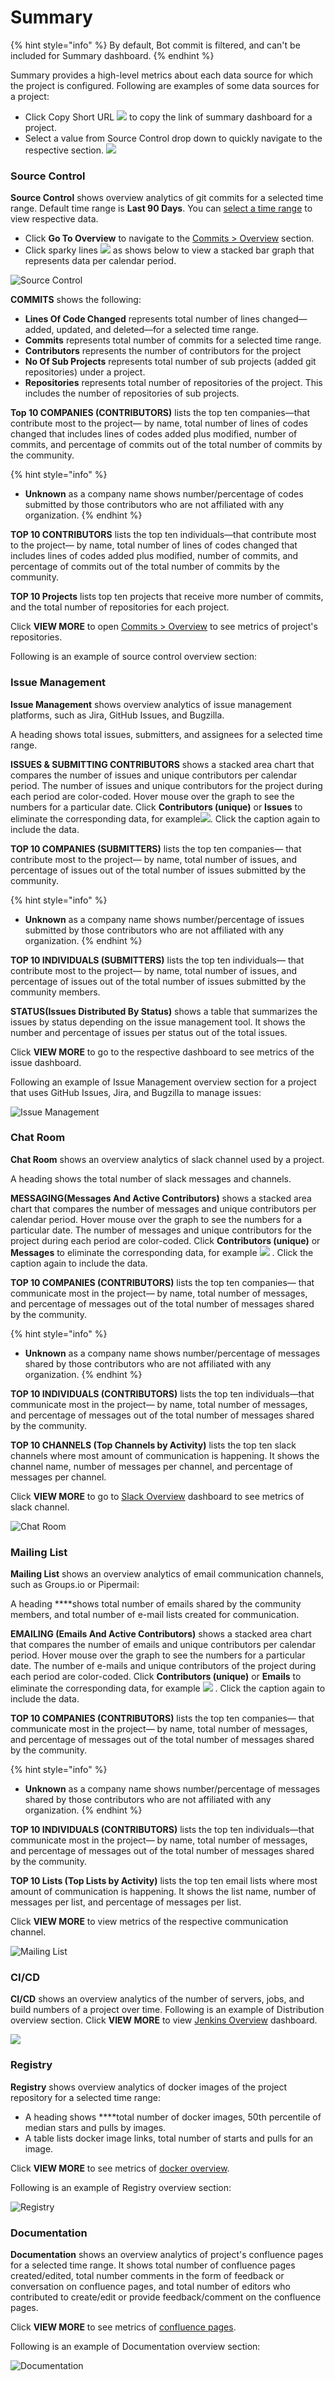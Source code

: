 # Summary

{% hint style="info" %}
By default, Bot commit is filtered, and can't be included for Summary dashboard.
{% endhint %}

Summary provides a high-level metrics about each data source for which the project is configured. Following are examples of some data sources for a project:

* Click Copy Short URL ![](../../../.gitbook/assets/copy-short-url.png) to copy the link of summary dashboard for a project.
* Select a value from Source Control drop down to quickly navigate to the respective section.  ![](../../../.gitbook/assets/source-control-drop-down%20%282%29.png) 

### **Source Control**

**Source Control** shows overview analytics of git commits for a selected time range. Default time range is **Last 90 Days**. You can [select a time range](../filtering-data/select-time-range.md) to view  respective data.

* Click **Go To Overview** to navigate to the [Commits &gt; Overview](source-control/git.md) section.
* Click sparky lines ![](../../../.gitbook/assets/sparkly-lines.png)  as shows below to view a stacked bar graph that represents data per calendar period.

![Source Control](../../../.gitbook/assets/source-control%20%281%29.png)

**COMMITS** shows the following:

* **Lines Of Code Changed** represents total number of lines changed—added, updated, and deleted—for a selected time range.
* **Commits** represents total number of commits for a selected time range.
* **Contributors** represents the number of contributors for the project
* **No Of Sub Projects** represents total number of sub projects \(added git repositories\) under a project.
* **Repositories** represents total number of repositories of the project. This includes the number of repositories of sub projects. 

 **Top 10 COMPANIES \(**CONTRIBUTORS**\)** lists the top ten companies—that contribute most to the project— by name, total number of lines of codes changed that includes lines of codes added plus modified, number of commits, and percentage of commits out of the total number of commits by the community.

{% hint style="info" %}
* **Unknown** as a company name shows number/percentage of codes submitted by those contributors who are not affiliated with any organization.
{% endhint %}

**TOP 10 CONTRIBUTORS** lists the top ten individuals—that contribute most to the project— by name, total number of lines of codes changed that includes lines of codes added plus modified, number of commits, and percentage of commits out of the total number of commits by the community.

**TOP 10 Projects** lists top ten projects that receive more number of commits, and the total number of repositories for each project.

Click **VIEW MORE** to open [Commits &gt; Overview](source-control/git.md#GitRepositories-GitRepositories>Overview) to see metrics of project's repositories. 

Following is an example of source control overview section:



### **Issue Management**

**Issue Management** shows overview analytics of issue management platforms, such as Jira, GitHub Issues, and Bugzilla.

A heading shows total issues, submitters, and assignees for a selected time range.

**ISSUES & SUBMITTING CONTRIBUTORS** shows a stacked area chart that compares the number of issues and unique contributors per calendar period. The number of issues and unique contributors for the project during each period are color-coded. Hover mouse over the graph to see the numbers for a particular date. Click **Contributors \(unique\)** or **Issues** to eliminate the corresponding data, for example![](../../../.gitbook/assets/18088222.png). Click the caption again to include the data.

**TOP 10 COMPANIES \(**SUBMITTERS**\)** lists the top ten companies— that contribute most to the project— by name, total number of issues, and percentage of issues out of the total number of issues submitted by the community.

{% hint style="info" %}
* **Unknown** as a company name shows number/percentage of issues submitted by those contributors who are not affiliated with any organization.
{% endhint %}

**TOP 10 INDIVIDUALS \(**SUBMITTERS**\)** lists the top ten individuals— that contribute most to the project— by name, total number of issues, and percentage of issues out of the total number of issues submitted by the community members.

**STATUS\(**Issues Distributed By Status**\)** shows a table that summarizes the issues by status depending on the issue management tool. It shows the number and percentage of issues per status out of the total issues.

Click **VIEW MORE** to go to the respective dashboard to see metrics of the issue dashboard.

Following an example of Issue Management overview section for a project that uses GitHub Issues, Jira, and Bugzilla to manage issues:

![Issue Management](../../../.gitbook/assets/issue-management%20%281%29.png)

### **Chat Room**

**Chat Room** shows an overview analytics of slack channel used by a project.

A heading shows the total number of slack messages and channels.

**MESSAGING\(**Messages And Active Contributors**\)** shows a stacked area chart that compares the number of messages and unique contributors per calendar period. Hover mouse over the graph to see the numbers for a particular date. The number of messages and unique contributors for the project during each period are color-coded. Click **Contributors \(unique\)** or **Messages** to eliminate the corresponding data, for example ![](../../../.gitbook/assets/messages.png) . Click the caption again to include the data.

**TOP 10 COMPANIES \(**CONTRIBUTORS**\)** lists the top ten companies— that communicate most in the project— by name, total number of messages, and percentage of messages out of the total number of messages shared by the community.

{% hint style="info" %}
* **Unknown** as a company name shows number/percentage of messages shared by those contributors who are not affiliated with any organization.
{% endhint %}

**TOP 10 INDIVIDUALS \(**CONTRIBUTORS**\)** lists the top ten individuals—that communicate most in the project— by name, total number of messages, and percentage of messages out of the total number of messages shared by the community.

**TOP 10 CHANNELS \(Top Channels by Activity\)** lists the top ten slack channels where most amount of communication is happening. It shows the channel name, number of messages per channel, and percentage of messages per channel.

Click **VIEW MORE** to go to [Slack Overview](chat-room/slack.md#Slack-Slack>Overview) dashboard to see metrics of slack channel.

![Chat Room](../../../.gitbook/assets/chat-room%20%281%29.png)

### **Mailing List**

**Mailing List** shows an overview analytics of email communication channels, such as Groups.io or Pipermail:

A heading ****shows total number of emails shared by the community members, and  total number of e-mail lists created for communication.

**EMAILING \(**Emails And Active Contributors**\)** shows a stacked area chart that compares the number of emails and unique contributors per calendar period. Hover mouse over the graph to see the numbers for a particular date. The number of e-mails and unique contributors of the project during each period are color-coded. Click **Contributors \(unique\)** or **Emails** to eliminate the corresponding data, for example ![](../../../.gitbook/assets/emails.png) . Click the caption again to include the data.

**TOP 10 COMPANIES \(**CONTRIBUTORS**\)** lists the top ten companies— that communicate most in the project— by name, total number of messages, and percentage of messages out of the total number of messages shared by the community.

{% hint style="info" %}
* **Unknown** as a company name shows number/percentage of messages shared by those contributors who are not affiliated with any organization.
{% endhint %}

**TOP 10 INDIVIDUALS \(**CONTRIBUTORS**\)** lists the top ten individuals—that communicate most in the project— by name, total number of messages, and percentage of messages out of the total number of messages shared by the community.

**TOP 10 Lists \(Top Lists by Activity\)** lists the top ten email lists where most amount of communication is happening. It shows the list name, number of messages per list, and percentage of messages per list.

Click **VIEW MORE** to view metrics of the respective communication channel.

![Mailing List](../../../.gitbook/assets/mailing-list%20%281%29.png)

### **CI/CD**

**CI/CD** shows an overview analytics of the number of servers, jobs, and build numbers of a project over time. Following is an example of Distribution overview section. Click **VIEW MORE** to view [Jenkins Overview](ci-cd/jenkins.md#overview) dashboard.

![](../../../.gitbook/assets/ci-cd%20%281%29.png)

### **Registry**

**Registry** shows overview analytics of docker images of the project repository for a selected time range:

* A heading shows ****total number of docker images, 50th percentile of median stars and pulls by images.
* A table lists docker image links, total number of starts and pulls for an image.

Click **VIEW MORE** to see metrics of [docker overview](registry/dockerhub.md#DockerHub-DockerHub>Overview).

Following is an example of Registry overview section:

![Registry](../../../.gitbook/assets/registry%20%281%29.png)

### **Documentation**

**Documentation** shows an overview analytics of project's confluence pages for a selected time range. It shows total number of confluence pages created/edited, total number comments in the form of feedback or conversation on confluence pages, and total number of editors who contributed to create/edit or provide feedback/comment on the confluence pages.

Click **VIEW MORE** to see metrics of [confluence pages](documentation/confluence.md#Confluence-Confluence>Overview).

Following is an example of Documentation overview section:

![Documentation](../../../.gitbook/assets/documentation%20%281%29.png)

